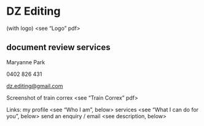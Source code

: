 #	DZ Editing

(with logo)		<see “Logo” pdf>
## document review services

Maryanne Park

0402 826 431

dz.editing@gmail.com

Screenshot of train correx <see “Train Correx” pdf>

Links:
my profile <see “Who I am”, below>
services <see “What I can do for you”, below>
send an enquiry / email <see description, below>


